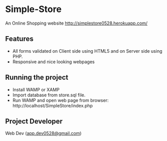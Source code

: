 # Simple-Store
An Online Shopping website
http://simplestore0528.herokuapp.com/

Features
--------

* All forms validated on Client side using HTML5 and on Server side using PHP.
* Responsive and nice looking webpages 

Running the project 
-------------------

* Install WAMP or XAMP
* Import database from store.sql file.
* Run WAMP and open web page from browser: http://localhost/SimpleStore/index.php

Project Developer
----------------
Web Dev (app.dev0528@gmail.com)